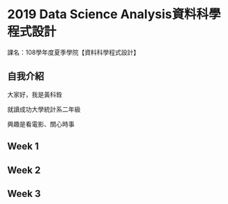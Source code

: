 # 2019 Data Science Analysis資料科學程式設計

課名：108學年度夏季學院【資料科學程式設計】

## 自我介紹

大家好，我是黃科銓

就讀成功大學統計系二年級

興趣是看電影、關心時事

## Week 1

## Week 2

## Week 3






